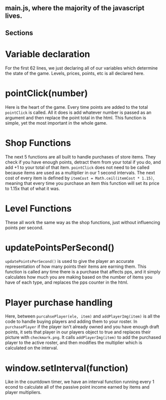 ## main.js, where the majority of the javascript lives.

## Sections

# Variable declaration

For the first 62 lines, we just declaring all of our variables which determine the state of the game. Levels, prices, points, etc is all declared here.

# pointClick(number) 

Here is the heart of the game. Every time points are added to the total `pointClick` is called. All it does is add whatever number is passed as an argument and then replace the point total in the html. This function is simple, yet the most important in the whole game.

# Shop Functions

The next 5 functions are all built to handle purchases of store items. They check if you have enough points, detract them from your total if you do, and add +1 to your total of that item. `pointClick` does not need to be called because items are used as a multiplier in our 1 second intervals. The next cost of every item is defined by `itemCost = Math.ceil(itemCost * 1.15)`, meaning that every time you purchase an item this function will set its price to 1.15x that of what it was.

# Level Functions

These all work the same way as the shop functions, just without influencing points per second.

# updatePointsPerSecond()

`updatePointsPerSecond()` is used to give the player an accurate representation of how many points their items are earning them. This function is called any time there is a purchase that affects pps, and it simply calculates how much you are making based on the number of items you have of each type, and replaces the pps counter in the html.

# Player purchase handling

Here, between `purcahsePlayer(ele, item)` and `addPlayerImg(item)` is all the code to handle buying players and adding them to your roster. In `purchasePlayer` if the 
player isn't already owned and you have enough draft points, it sets that player in our players object to true and replaces their picture with `checkmark.png`. It calls `addPlayerImg(item)` to add the purchased player to the active roster, and then modifies the multiplier which is calculated on the interval.

# window.setInterval(function)

Like in the countdown timer, we have an interval function running every 1 econd to calculate all of the passive point income earned by items and player multipliers. 